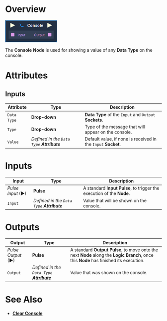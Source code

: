 # Overview

![The Console Node.](../../../.gitbook/assets/node-console.png)

The **Console** **Node** is used for showing a value of any **Data Type** on the console.

# Attributes

## Inputs

|Attribute|Type|Description|
|---|---|---|
| `Data Type` | **Drop-down** | **Data Type** of the `Input` and `Output` **Sockets**. |
| `Type` | **Drop-down** | Type of the message that will appear on the console. |
| `Value` | _Defined in the `Data Type` **Attribute**_ | Default value, if none is received in the `Input` **Socket**. |


# Inputs

|Input|Type|Description|
|---|---|---|
|*Pulse Input* (►)|**Pulse**|A standard **Input Pulse**, to trigger the execution of the **Node**.|
| `Input` |  _Defined in the `Data Type` **Attribute**_ | Value that will be shown on the console.  |

# Outputs

|Output|Type|Description|
|---|---|---|
|*Pulse Output* (►)|**Pulse**|A standard **Output Pulse**, to move onto the next **Node** along the **Logic Branch**, once this **Node** has finished its execution.|
| `Output` |  _Defined in the `Data Type` **Attribute**_ | Value that was shown on the console. |

# See Also

* [**Clear Console**](clear-console.md)


